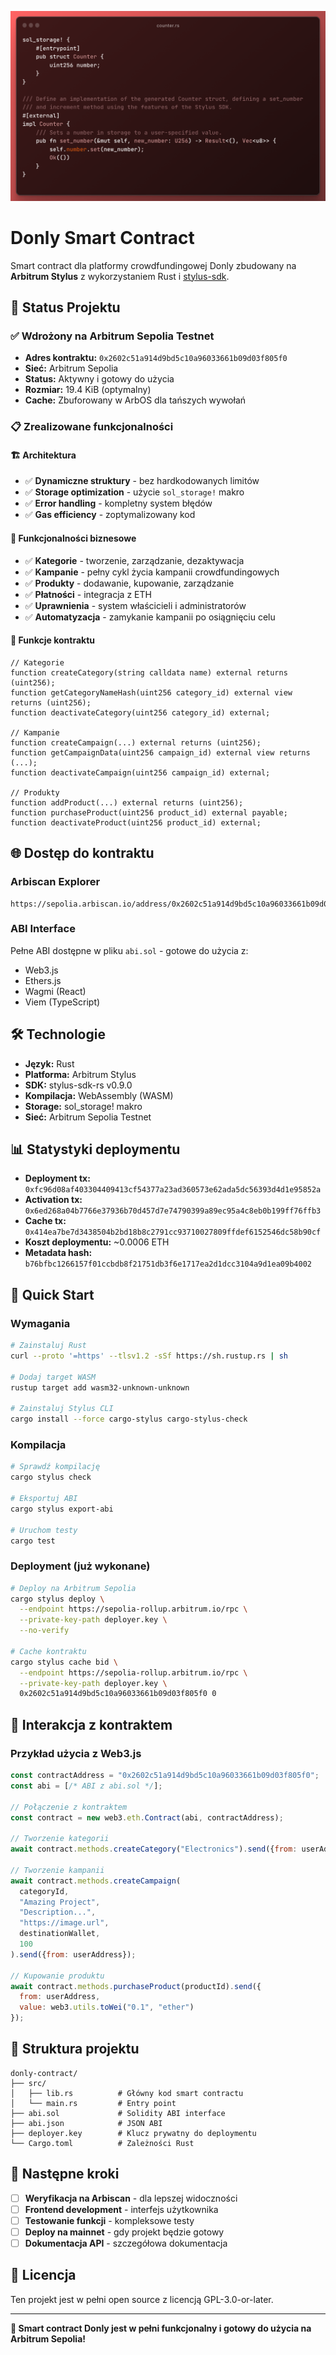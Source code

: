 ![Image](./header.png)

# Donly Smart Contract

Smart contract dla platformy crowdfundingowej Donly zbudowany na **Arbitrum Stylus** z wykorzystaniem Rust i [stylus-sdk](https://github.com/OffchainLabs/stylus-sdk-rs). 

## 🚀 **Status Projektu**

### ✅ **Wdrożony na Arbitrum Sepolia Testnet**
- **Adres kontraktu:** `0x2602c51a914d9bd5c10a96033661b09d03f805f0`
- **Sieć:** Arbitrum Sepolia
- **Status:** Aktywny i gotowy do użycia
- **Rozmiar:** 19.4 KiB (optymalny)
- **Cache:** Zbuforowany w ArbOS dla tańszych wywołań

### 📋 **Zrealizowane funkcjonalności**

#### 🏗️ **Architektura**
- ✅ **Dynamiczne struktury** - bez hardkodowanych limitów
- ✅ **Storage optimization** - użycie `sol_storage!` makro
- ✅ **Error handling** - kompletny system błędów
- ✅ **Gas efficiency** - zoptymalizowany kod

#### 🎯 **Funkcjonalności biznesowe**
- ✅ **Kategorie** - tworzenie, zarządzanie, dezaktywacja
- ✅ **Kampanie** - pełny cykl życia kampanii crowdfundingowych
- ✅ **Produkty** - dodawanie, kupowanie, zarządzanie
- ✅ **Płatności** - integracja z ETH
- ✅ **Uprawnienia** - system właścicieli i administratorów
- ✅ **Automatyzacja** - zamykanie kampanii po osiągnięciu celu

#### 🔧 **Funkcje kontraktu**
```solidity
// Kategorie
function createCategory(string calldata name) external returns (uint256);
function getCategoryNameHash(uint256 category_id) external view returns (uint256);
function deactivateCategory(uint256 category_id) external;

// Kampanie  
function createCampaign(...) external returns (uint256);
function getCampaignData(uint256 campaign_id) external view returns (...);
function deactivateCampaign(uint256 campaign_id) external;

// Produkty
function addProduct(...) external returns (uint256);
function purchaseProduct(uint256 product_id) external payable;
function deactivateProduct(uint256 product_id) external;
```

## 🌐 **Dostęp do kontraktu**

### **Arbiscan Explorer**
```
https://sepolia.arbiscan.io/address/0x2602c51a914d9bd5c10a96033661b09d03f805f0
```

### **ABI Interface**
Pełne ABI dostępne w pliku `abi.sol` - gotowe do użycia z:
- Web3.js
- Ethers.js  
- Wagmi (React)
- Viem (TypeScript)

## 🛠️ **Technologie**

- **Język:** Rust
- **Platforma:** Arbitrum Stylus
- **SDK:** stylus-sdk-rs v0.9.0
- **Kompilacja:** WebAssembly (WASM)
- **Storage:** sol_storage! makro
- **Sieć:** Arbitrum Sepolia Testnet

## 📊 **Statystyki deploymentu**

- **Deployment tx:** `0xfc96d08af403304409413cf54377a23ad360573e62ada5dc56393d4d1e95852a`
- **Activation tx:** `0x6ed268a04b7766e37936b70d457d7e74790399a89ec95a4c8eb0b199ff76ffb3`
- **Cache tx:** `0x414ea7be7d3438504b2bd18b8c2791cc93710027809ffdef6152546dc58b90cf`
- **Koszt deploymentu:** ~0.0006 ETH
- **Metadata hash:** `b76bfbc1266157f01ccbdb8f21751db3f6e1717ea2d1dcc3104a9d1ea09b4002`

## 🚀 **Quick Start**

### **Wymagania**
```bash
# Zainstaluj Rust
curl --proto '=https' --tlsv1.2 -sSf https://sh.rustup.rs | sh

# Dodaj target WASM
rustup target add wasm32-unknown-unknown

# Zainstaluj Stylus CLI
cargo install --force cargo-stylus cargo-stylus-check
```

### **Kompilacja**
```bash
# Sprawdź kompilację
cargo stylus check

# Eksportuj ABI
cargo stylus export-abi

# Uruchom testy
cargo test
```

### **Deployment** (już wykonane)
```bash
# Deploy na Arbitrum Sepolia
cargo stylus deploy \
  --endpoint https://sepolia-rollup.arbitrum.io/rpc \
  --private-key-path deployer.key \
  --no-verify

# Cache kontraktu
cargo stylus cache bid \
  --endpoint https://sepolia-rollup.arbitrum.io/rpc \
  --private-key-path deployer.key \
  0x2602c51a914d9bd5c10a96033661b09d03f805f0 0
```

## 🔗 **Interakcja z kontraktem**

### **Przykład użycia z Web3.js**
```javascript
const contractAddress = "0x2602c51a914d9bd5c10a96033661b09d03f805f0";
const abi = [/* ABI z abi.sol */];

// Połączenie z kontraktem
const contract = new web3.eth.Contract(abi, contractAddress);

// Tworzenie kategorii
await contract.methods.createCategory("Electronics").send({from: userAddress});

// Tworzenie kampanii
await contract.methods.createCampaign(
  categoryId,
  "Amazing Project",
  "Description...",
  "https://image.url",
  destinationWallet,
  100
).send({from: userAddress});

// Kupowanie produktu
await contract.methods.purchaseProduct(productId).send({
  from: userAddress,
  value: web3.utils.toWei("0.1", "ether")
});
```

## 📁 **Struktura projektu**

```
donly-contract/
├── src/
│   ├── lib.rs          # Główny kod smart contractu
│   └── main.rs         # Entry point
├── abi.sol             # Solidity ABI interface
├── abi.json            # JSON ABI
├── deployer.key        # Klucz prywatny do deploymentu
└── Cargo.toml          # Zależności Rust
```

## 🎯 **Następne kroki**

- [ ] **Weryfikacja na Arbiscan** - dla lepszej widoczności
- [ ] **Frontend development** - interfejs użytkownika
- [ ] **Testowanie funkcji** - kompleksowe testy
- [ ] **Deploy na mainnet** - gdy projekt będzie gotowy
- [ ] **Dokumentacja API** - szczegółowa dokumentacja

## 📄 **Licencja**

Ten projekt jest w pełni open source z licencją GPL-3.0-or-later.

---

**🎉 Smart contract Donly jest w pełni funkcjonalny i gotowy do użycia na Arbitrum Sepolia!**